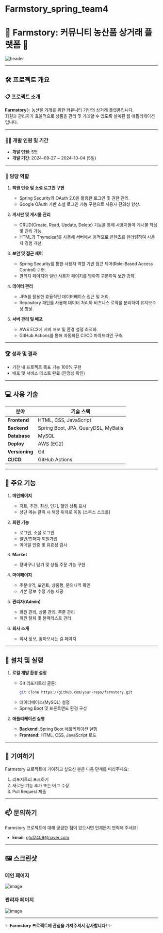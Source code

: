 # Farmstory_spring_team4
# 🌾 Farmstory: 커뮤니티 농산품 상거래 플랫폼 🌾

![header](https://capsule-render.vercel.app/api?type=wave&color=gradient&height=250&section=header&text=Farmstory&fontSize=70&fontAlign=50)

---

## 🛠️ 프로젝트 개요

### 📋 프로젝트 소개
**Farmstory**는 농산물 거래를 위한 커뮤니티 기반의 상거래 플랫폼입니다.  
회원과 관리자가 효율적으로 상품을 관리 및 거래할 수 있도록 설계된 웹 애플리케이션입니다.

---

### 👨‍💻 개발 인원 및 기간
- **개발 인원**: 5명  
- **개발 기간**: 2024-09-27 ~ 2024-10-04 (5일)  

---

### 📌 **담당 역할**
1. **회원 인증 및 소셜 로그인 구현**
   - Spring Security와 OAuth 2.0을 활용한 로그인 및 권한 관리.
   - Google OAuth 기반 소셜 로그인 기능 구현으로 사용자 편의성 향상.

2. **게시판 및 게시물 관리**
   - CRUD(Create, Read, Update, Delete) 기능을 통해 사용자들이 게시물 작성 및 관리 가능.
   - HTML과 Thymeleaf를 사용해 서버에서 동적으로 콘텐츠를 렌더링하여 사용자 경험 개선.

3. **보안 및 접근 제어**
   - Spring Security를 통한 사용자 역할 기반 접근 제어(Role-Based Access Control) 구현.
   - 관리자 페이지와 일반 사용자 페이지를 명확히 구분하여 보안 강화.

4. **데이터 관리**
   - JPA를 활용한 효율적인 데이터베이스 접근 및 처리.
   - Repository 패턴을 사용해 데이터 처리와 비즈니스 로직을 분리하여 유지보수성 향상.

5. **서버 관리 및 배포**
   - AWS EC2에 서버 배포 및 환경 설정 최적화.
   - GitHub Actions를 통해 자동화된 CI/CD 파이프라인 구축.

---

### 🏆 성과 및 결과
- 기한 내 프로젝트 목표 기능 100% 구현
- 배포 및 서비스 테스트 완료 (안정성 확인)

---

## 💻 사용 기술

| **분야**       | **기술 스택**                                               |
|----------------|------------------------------------------------------------|
| **Frontend**   | HTML, CSS, JavaScript                                       |
| **Backend**    | Spring Boot, JPA, QueryDSL, MyBatis                         |
| **Database**   | MySQL                                                      |
| **Deploy**     | AWS (EC2)                                                  |
| **Versioning** | Git                                                        |
| **CI/CD**      | GitHub Actions                                             |

---

## 🌟 주요 기능

1. **메인페이지**
   - 히트, 추천, 최신, 인기, 할인 상품 표시
   - 상단 메뉴 클릭 시 해당 위치로 이동 (스무스 스크롤)

2. **회원 기능**
   - 로그인, 소셜 로그인
   - 일반/판매자 회원가입
   - 이메일 인증 및 유효성 검사

3. **Market**
   - 장바구니 담기 및 상품 주문 기능 구현

4. **마이페이지**
   - 주문내역, 포인트, 상품평, 문의내역 확인
   - 기본 정보 수정 기능 제공

5. **관리자(Admin)**
   - 회원 관리, 상품 관리, 주문 관리
   - 회원 탈퇴 및 블랙리스트 관리

6. **회사 소개**
   - 회사 정보, 찾아오시는 길 페이지

---

## 🚀 설치 및 실행

1. **로컬 개발 환경 설정**
   - Git 리포지토리 클론:
     ```bash
     git clone https://github.com/your-repo/farmstory.git
     ```
   - 데이터베이스(MySQL) 설정
   - Spring Boot 및 프론트엔드 환경 구성

2. **애플리케이션 실행**
   - **Backend**: Spring Boot 애플리케이션 실행
   - **Frontend**: HTML, CSS, JavaScript 로드

---

## 🤝 기여하기

Farmstory 프로젝트에 기여하고 싶으신 분은 다음 단계를 따라주세요:
1. 리포지토리 포크하기
2. 새로운 기능 추가 또는 버그 수정
3. Pull Request 제출

---

## 📫 문의하기
Farmstory 프로젝트에 대해 궁금한 점이 있으시면 언제든지 연락해 주세요!
- **Email**: ghd2408@naver.com

---

## 🖼️ 스크린샷

### 메인 페이지
![image](https://github.com/user-attachments/assets/34d1c659-86d5-4fe4-9e4b-5046668f0682)

### 관리자 페이지
![image](https://github.com/user-attachments/assets/2145ae80-710d-48e8-a07a-bbcd0b7d63a1)


---

✨ **Farmstory 프로젝트에 관심을 가져주셔서 감사합니다!** ✨
